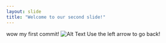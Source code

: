 ```yaml
---
layout: slide
title: "Welcome to our second slide!"
---
```

wow my first commit! 
![Alt Text](https://media.giphy.com/media/vFKqnCdLPNOKc/giphy.gif)
Use the left arrow to go back!
